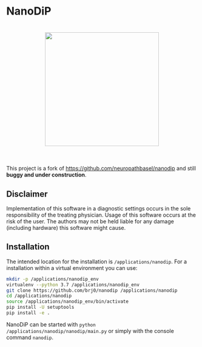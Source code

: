 NanoDiP
===============================================================================


<h1 align="center">
<img src="/nanodip/static/img/logo.svg" width="300">
</h1><br>

This project is a fork of https://github.com/neuropathbasel/nanodip and still **buggy and under construction**.


Disclaimer
-------------------------------------------------------------------------------
Implementation of this software in a diagnostic settings occurs in the sole responsibility of the treating physician. Usage of this software occurs at the risk of the user. The authors may not be held liable for any damage (including hardware) this software might cause.


Installation
-------------------------------------------------------------------------------
The intended location for the installation is `/applications/nanodip`. For a installation within a virtual environment you can use:

```sh
mkdir -p /applications/nanodip_env
virtualenv --python 3.7 /applications/nanodip_env
git clone https://github.com/brj0/nanodip /applications/nanodip
cd /applications/nanodip
source /applications/nanodip_env/bin/activate
pip install -U setuptools
pip install -e .
```


NanoDiP can be started with `python /applications/nanodip/nanodip/main.py` or simply with the console command `nanodip`.
